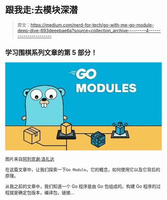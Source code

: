 # 跟我走:去模块深潜

> 原文：<https://medium.com/nerd-for-tech/go-with-me-go-module-deep-dive-693deeebae6a?source=collection_archive---------4----------------------->

## 学习围棋系列文章的第 5 部分！

![](img/a3ab789ab1f12141fbb782f98bb829c6.png)

图片来自[阿列克谢·洛扎达](https://www.youtube.com/watch?v=NCAIhepJgr0)

在这篇文章中，让我们探索一下`Go Module`，它的概念，如何使用它以及它背后的原理。

从我之前的文章中，我们知道一个 Go 程序是由 Go 包组成的。构建 Go 程序的过程就是确定包版本，编译包，链接…